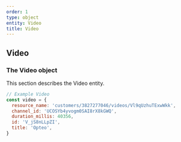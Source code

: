 ```yaml
---
order: 1
type: object
entity: Video
title: Video
---
```


## Video

### The Video object

This section describes the Video entity.

```javascript
// Example Video
const video = {
  resource_name: 'customers/3827277046/videos/Vl9qUzhuTExwWkk',
  channel_id: 'UCOSYb4yvogm0SAI8rX8kGWQ',
  duration_millis: 40356,
  id: 'V_jS8nLLpZI',
  title: 'Opteo',
}
```
